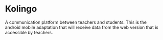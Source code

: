 # Kolingo
A communication platform between teachers and students. This is the android mobile adaptation that will receive data from the web version that is accessible by teachers.
